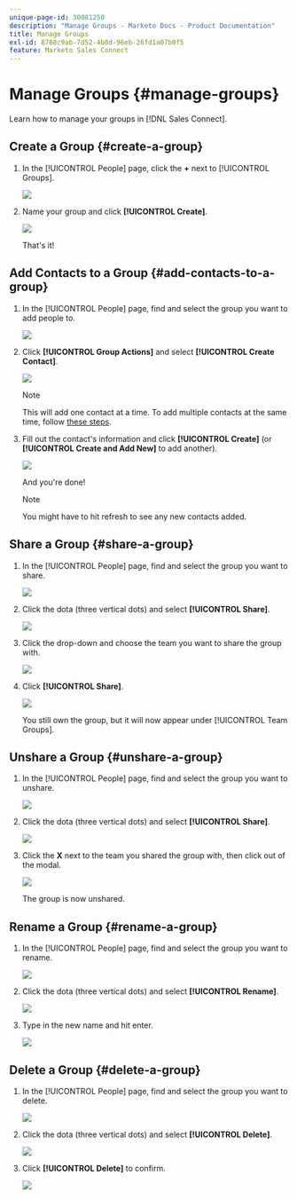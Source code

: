 ```yaml
---
unique-page-id: 30081250
description: "Manage Groups - Marketo Docs - Product Documentation"
title: Manage Groups
exl-id: 8788c9ab-7d52-4b8d-96eb-26fd1a07b0f5
feature: Marketo Sales Connect
---
```

# Manage Groups {#manage-groups}

Learn how to manage your groups in [!DNL Sales Connect].

## Create a Group {#create-a-group}

1. In the [!UICONTROL People] page, click the **+** next to [!UICONTROL Groups].

   ![](assets/one-4.png)

1. Name your group and click **[!UICONTROL Create]**.

   ![](assets/two-3.png)

   That's it!

## Add Contacts to a Group {#add-contacts-to-a-group}

1. In the [!UICONTROL People] page, find and select the group you want to add people to.

   ![](assets/three-3.png)

1. Click **[!UICONTROL Group Actions]** and select **[!UICONTROL Create Contact]**.

   ![](assets/four-3.png)

   >[!NOTE]
   >
   >This will add one contact at a time. To add multiple contacts at the same time, follow [these steps](/help/marketo/product-docs/marketo-sales-connect/people/managing-contacts/import-contacts-via-csv.md).

1. Fill out the contact's information and click **[!UICONTROL Create]** (or **[!UICONTROL Create and Add New]** to add another).

   ![](assets/five-3.png)

   And you're done!

   >[!NOTE]
   >
   >You might have to hit refresh to see any new contacts added.

## Share a Group {#share-a-group}

1. In the [!UICONTROL People] page, find and select the group you want to share.

   ![](assets/six.png)

1. Click the dota (three vertical dots) and select **[!UICONTROL Share]**.

   ![](assets/seven.png)

1. Click the drop-down and choose the team you want to share the group with.

   ![](assets/eight.png)

1. Click **[!UICONTROL Share]**.

   ![](assets/nine.png)

   You still own the group, but it will now appear under [!UICONTROL Team Groups].

## Unshare a Group {#unshare-a-group}

1. In the [!UICONTROL People] page, find and select the group you want to unshare.

   ![](assets/ten.png)

1. Click the dota (three vertical dots) and select **[!UICONTROL Share]**.

   ![](assets/eleven.png)

1. Click the **X** next to the team you shared the group with, then click out of the modal.

   ![](assets/twelve.png)

   The group is now unshared.

## Rename a Group {#rename-a-group}

1. In the [!UICONTROL People] page, find and select the group you want to rename.

   ![](assets/six.png)

1. Click the dota (three vertical dots) and select **[!UICONTROL Rename]**.

   ![](assets/thirteen.png)

1. Type in the new name and hit enter.

   ![](assets/fourteen.png)

## Delete a Group {#delete-a-group}

1. In the [!UICONTROL People] page, find and select the group you want to delete.

   ![](assets/fifteen.png)

1. Click the dota (three vertical dots) and select **[!UICONTROL Delete]**.

   ![](assets/sixteen.png)

1. Click **[!UICONTROL Delete]** to confirm.

   ![](assets/seventeen.png)
